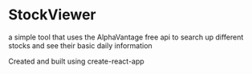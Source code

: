 # StockViewer
a simple tool that uses the AlphaVantage free api to search up different stocks and see their basic daily information

Created and built using create-react-app
